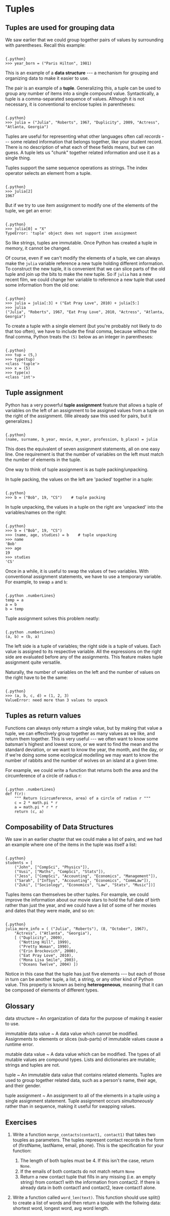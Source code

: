 Tuples
======

Tuples are used for grouping data
---------------------------------

We saw earlier that we could group together pairs of values by
surrounding with parentheses.  Recall this example:

```

{.python}
>>> year_born = ("Paris Hilton", 1981)
```

This is an example of a **data structure** --- a mechanism for grouping and
organizing data to make it easier to use.

The pair is an example of a **tuple**. Generalizing this, a tuple can
be used to group any number of items into a single compound value.
Syntactically, a tuple is a comma-separated sequence of values.
Although it is not necessary, it is conventional to enclose tuples in parentheses:

```

{.python}
>>> julia = ("Julia", "Roberts", 1967, "Duplicity", 2009, "Actress", "Atlanta, Georgia")
```

Tuples are useful for representing what other languages often call *records* ---
some related information that belongs together, like your student record.  There is
no description of what each of these fields means, but we can guess.  A tuple
lets us "chunk" together related information and use it as a single thing.

Tuples support the same sequence operations as strings. The index operator
selects an element from a tuple.

```

{.python}
>>> julia[2]
1967
```

But if we try to use item assignment to modify one of the elements of the
tuple, we get an error:

```

{.python}
>>> julia[0] = "X"
TypeError: 'tuple' object does not support item assignment
```

So like strings, tuples are immutable.  Once Python has created a tuple
in memory, it cannot be changed.

Of course, even if we can't modify the elements of a tuple, we can 
always make the `julia` variable reference a new tuple holding 
different information.  To construct the new tuple, it is convenient 
that we can slice parts of the old tuple and join up the bits to 
make the new tuple.  So  if `julia` has a new recent film, we 
could change her variable to reference a new tuple that used some 
information from the old one:

```

{.python}
>>> julia = julia[:3] + ("Eat Pray Love", 2010) + julia[5:]
>>> julia
("Julia", "Roberts", 1967, "Eat Pray Love", 2010, "Actress", "Atlanta, Georgia")
```

To create a tuple with a single element (but you're probably not likely
to do that too often), we have to include the final comma, because without
the final comma, Python treats the `(5)` below as an integer in parentheses:

```

{.python}
>>> tup = (5,)
>>> type(tup)
<class 'tuple'>
>>> x = (5)
>>> type(x)
<class 'int'>
```

Tuple assignment
----------------

Python has a very powerful **tuple assignment** feature that allows a tuple of variables
on the left of an assignment to be assigned values from a tuple
on the right of the assignment.   (We already saw this used for pairs, but it generalizes.)

```

{.python}
(name, surname, b_year, movie, m_year, profession, b_place) = julia
```

This does the equivalent of seven assignment statements, all on one easy line.
One requirement is that the number of variables on the left must match the number
of elements in the tuple.

One way to think of tuple assignment is as tuple packing/unpacking.

In tuple packing, the values on the left are 'packed' together in a
tuple:

```

{.python}
>>> b = ("Bob", 19, "CS")    # tuple packing
```

In tuple unpacking, the values in a tuple on the right are 'unpacked'
into the variables/names on the right:

```

{.python}
>>> b = ("Bob", 19, "CS")
>>> (name, age, studies) = b    # tuple unpacking
>>> name
'Bob'
>>> age
19
>>> studies
'CS'
```

Once in a while, it is useful to swap the values of two variables.  With
conventional assignment statements, we have to use a temporary variable. For
example, to swap `a` and `b`:

```

{.python .numberLines}
temp = a
a = b
b = temp
```

Tuple assignment solves this problem neatly:

```

{.python .numberLines}
(a, b) = (b, a)
```

The left side is a tuple of variables; the right side is a tuple of values.
Each value is assigned to its respective variable. All the expressions on the
right side are evaluated before any of the assignments. This feature makes
tuple assignment quite versatile.

Naturally, the number of variables on the left and the number of values on the
right have to be the same:

```

{.python}
>>> (a, b, c, d) = (1, 2, 3)
ValueError: need more than 3 values to unpack
```

Tuples as return values
-----------------------

Functions can always only return a single value, but by making that value a tuple,
we can effectively group together as many values
as we like, and return them together.   This is very useful --- we often want to
know some batsman's highest and lowest score, or we want to find the mean and the standard
deviation, or we want to know the year, the month, and the day, or if we're doing some
some ecological modelling we may want to know the number of rabbits and the number
of wolves on an island at a given time.

For example, we could write a function that returns both the area and the circumference
of a circle of radius r:

```

{.python .numberLines}
def f(r):
    """ Return (circumference, area) of a circle of radius r """
    c = 2 * math.pi * r
    a = math.pi * r * r
    return (c, a)
```

Composability of Data Structures
--------------------------------

We saw in an earlier chapter that we could make a list of pairs, and we had an example
where one of the items in the tuple was itself a list:

```

{.python}
students = [
    ("John", ["CompSci", "Physics"]),
    ("Vusi", ["Maths", "CompSci", "Stats"]),
    ("Jess", ["CompSci", "Accounting", "Economics", "Management"]),
    ("Sarah", ["InfSys", "Accounting", "Economics", "CommLaw"]),
    ("Zuki", ["Sociology", "Economics", "Law", "Stats", "Music"])]

```
Tuples items can themselves be other tuples.  For example, we could improve
the information about our movie stars to hold the full date of birth rather
than just the year, and we could have a list of some of her movies and dates that they
were made, and so on:

```

{.python}
julia_more_info = ( ("Julia", "Roberts"), (8, "October", 1967),
    "Actress", ("Atlanta", "Georgia"),
    [ ("Duplicity", 2009),
      ("Notting Hill", 1999),
      ("Pretty Woman", 1990),
      ("Erin Brockovich", 2000),
      ("Eat Pray Love", 2010),
      ("Mona Lisa Smile", 2003),
      ("Oceans Twelve", 2004) ])
```

Notice in this case that the tuple has just five elements --- but each of those in turn
can be another tuple, a list, a string, or any other kind of Python value.
This property is known as being **heterogeneous**, meaning that it can
be composed of elements of different types.

Glossary
--------

data structure
  ~ An organization of data for the purpose of making it easier to use.

immutable data value
  ~ A data value which cannot be modified.  Assignments to elements or
    slices (sub-parts) of immutable values cause a runtime error.

mutable data value
  ~ A data value which can be modified. The types of all mutable values
    are compound types.  Lists and dictionaries are mutable; strings
    and tuples are not.

tuple
  ~ An immutable data value that contains related elements. Tuples are used
    to group together related data, such as a person's name, their age,
    and their gender.

tuple assignment
  ~ An assignment to all of the elements in a tuple using a single
    assignment statement. Tuple assignment occurs *simultaneously* rather than
    in sequence, making it useful for swapping values.


Exercises
---------

1.  Write a function `merge_contacts(contact1, contact1)` that takes two touples as
    parameters. The tuples represent contact records in the form of
    (firstName, lastName, email, phone). This is the specification
    for your function:
    
    1. The length of both tuples must be 4. If this isn't the case, return `None`.
    2. If the emails of both contacts do not match return `None`
    3. Return a new contact tuple that fills in any missing (i.e. an empty string)
       from contact1 with the information from contact2. If there is
       already data in both contact1 and contact2, leave contact1 alone.

2. Write a function called `word_len(text)`. This function should use
   split() to create a list of words and then return a touple with the follwing
   data: shortest word, longest word, avg word length.
